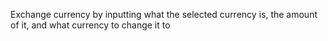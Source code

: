 Exchange currency by inputting what the selected currency is, the amount of it, and what currency to change it to
